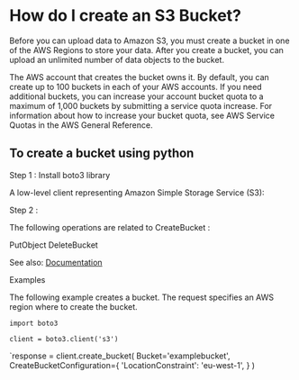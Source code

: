 # How do I create an S3 Bucket?

Before you can upload data to Amazon S3, you must create a bucket in one of the AWS Regions to store your data.
After you create a bucket, you can upload an unlimited number of data objects to the bucket.

The AWS account that creates the bucket owns it. By default, you can create up to 100 buckets in each of your AWS accounts.
If you need additional buckets, you can increase your account bucket quota to a maximum of 1,000 buckets by submitting a service quota increase. 
For information about how to increase your bucket quota, see AWS Service Quotas in the AWS General Reference.

## To create a bucket using python

Step 1 : Install boto3 library

A low-level client representing Amazon Simple Storage Service (S3):

Step 2 :

The following operations are related to CreateBucket :

PutObject
DeleteBucket

See also: [Documentation](https://docs.aws.amazon.com/AmazonS3/latest/API/API_CreateBucket.html)

Examples

The following example creates a bucket. The request specifies an AWS region where to create the bucket.

`import boto3`

`client = boto3.client('s3')`

`response = client.create_bucket(
    Bucket='examplebucket',
    CreateBucketConfiguration={
        'LocationConstraint': 'eu-west-1',
    }
)
